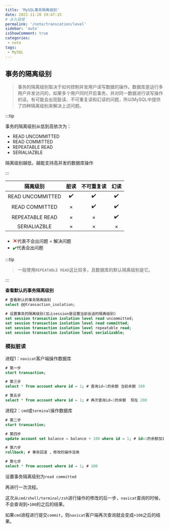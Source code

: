 ```yaml
---
title: 'MySQL事务隔离级别'
date: 2021-11-28 19:47:15
# 永久链接
permalink: '/note/transcation/level'
sidebar: 'auto'
isShowComment: true
categories:
 - note
tags:
 - MySQL
---
```






## 事务的隔离级别

>   事务的隔离级别取决于如何控制并发用户读写数据的操作。数据库是运行多用户并发访问的，如果多个用户同时开启事务，并对同一数据进行读写操作的话，有可能会出现脏读、不可重复读和幻读的问题，所以MySQL中提供了四种隔离级别来解决上述问题。

:::tip

事务的隔离级别从低到高依次为：

-   READ UNCOMMITTED
-   READ COMMITTED
-   REPEATABLE READ
-   SERIALIAZBLE

隔离级别越低，越能支持高并发的数据库操作

:::



|     隔离级别     | 脏读 | 不可重复读 | 幻读 |
| :--------------: | :--: | :--------: | :--: |
| READ UNCOMMITTED |  ✔️   |     ✔️      |  ✔️   |
|  READ COMMITTED  |  ×   |     ✔️      |  ✔️   |
| REPEATABLE READ  |  ×   |     ×      |  ✔️   |
|   SERIALIAZBLE   |  ×   |     ×      |  ×   |

-   <span style="color: red;font-size: 22px;">×</span>代表不会出问题 = 解决问题
-   <span style="color: green;">✔️</span>代表会出问题



:::tip

>   一般使用`REPEATABLE READ`这比较多，且数据库的默认隔离级别是它。

:::



**查看默认的事务隔离级别**

```sql
# 查看默认的事务隔离级别
select @@transaction_isolation;

# 设置事务的隔离级别(加上session是设置当前会话的隔离级别)
set session transaction isolation level read uncommitted;
set session transaction isolation level read committed;
set session transaction isolation level repeatable read;
set session transaction isolation level serializable;
```



### 模拟脏读

进程1：`navicat`客户端操作数据库

```sql
# 第一步
start transaction;

# 第三步
select * from account where id = 1; # 查询id=1的余额 当前余额 100

# 第五步
select * from account where id = 1; # 再次查询id=1的余额  现在 200
```



进程2：`cmd`或`terminal`操作数据库

```sql
# 第二步
start transaction;

# 第四步
update account set balance = balance + 100 where id = 1; # id=1的余额加100

# 第六步
rollback; # 事务回滚 ，修改的操作没用

# 第七步
select * from account where id = 1; # 100
```



设置事务隔离级别为`read committed`

再进行一次流程。

这次从`cmd/shell/terminal/zsh`进行操作的修改的后一步，`navicat`查询的时候，不会查询到`+100`的之后的结果。

如果`cmd`进程进行提交`commit`，则`navicat`客户端再次查询就会变成`+100`之后的结果。